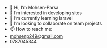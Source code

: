 - 👋 Hi, I’m Mohsen-Parsa
- 👀 I’m interested in developing sites 
- 🌱 I’m currently learning laravel 
- 💞️ I’m looking to collaborate on team projects
- 📫 How to reach me:
- mohsenp249@gmail.com
- 0787045344
<!---
Mohsen-Parsa11/Mohsen-Parsa11 is a ✨ special ✨ repository because its `README.md` (this file) appears on your GitHub profile.
You can click the Preview link to take a look at your changes.
--->
